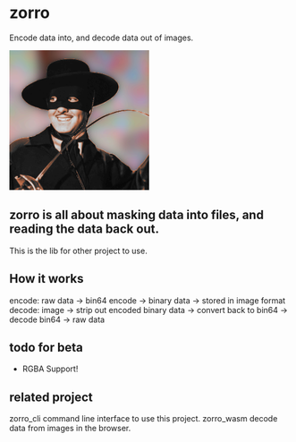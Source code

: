 # zorro
Encode data into, and decode data out of images.

![](./examples/zorro.png)

## zorro is all about masking data into files, and reading the data back out.
This is the lib for other project to use.

## How it works
encode:  raw data -> bin64 encode -> binary data -> stored in image format
decode:  image -> strip out encoded binary data -> convert back to bin64 -> decode bin64 -> raw data

## todo for beta
 - RGBA Support!

## related project
zorro_cli   command line interface to use this project.
zorro_wasm  decode data from images in the browser.
